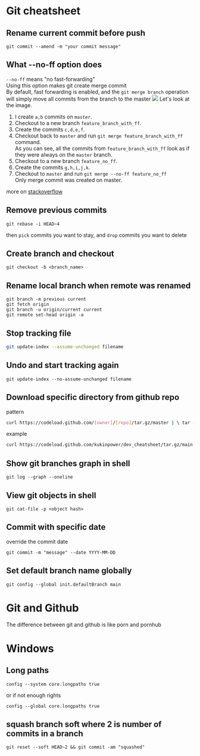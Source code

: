 # Git cheatsheet

## Rename current commit before push
```
git commit --amend -m "your commit message"
```

## What --no-ff option does
`--no-ff` means "no fast-forwarding"  
Using this option makes git create merge commit  
By default, fast forwarding is enabled, and the `git merge branch` operation will simply move all commits from the branch to the master
<img src="img/git/no-ff.jpg">
Let's look at the image.
1. I create `a,b` commits on `master`.
2. Checkout to a new branch `feature_branch_with_ff`.
3. Create the commits `c,d,e,f`.
4. Checkout back to `master` and run `git merge feature_branch_with_ff` command.  
As you can see, all the commits from `feature_branch_with_ff` look as if they were always on the `master` branch.  
5. Checkout to a new branch `feature_no_ff`.
6. Create the commits `g,h,i,j,k`.
7. Checkout to `master` and run `git merge --no-ff feature_no_ff`  
Only merge commit was created on master. 

more on [stackoverflow](https://stackoverflow.com/questions/9069061/what-is-the-difference-between-git-merge-and-git-merge-no-ff)

## Remove previous commits
```
git rebase -i HEAD~4
```
then `pick` commits you want to stay, and `drop` commits you want to delete

## Create branch and checkout
```
git checkout -b <branch_name>
```

## Rename local branch when remote was renamed
```
git branch -m previous current
git fetch origin
git branch -u origin/current current
git remote set-head origin -a
```

## Stop tracking file
```bash
git update-index --assume-unchanged filename
```

## Undo and start tracking again
```
git update-index --no-assume-unchanged filename
```

## Download specific directory from github repo
pattern
```bash
curl https://codeload.github.com/[owner]/[repo]/tar.gz/master | \ tar -xz --strip=2 [repo]-master/[folder_path]
```

example
```bash
curl https://codeload.github.com/kukinpower/dev_cheatsheet/tar.gz/main | tar -xz --strip=2 dev_cheatsheet-main/img
```

## Show git branches graph in shell
```
git log --graph --oneline
```

## View git objects in shell
```
git cat-file -p <object hash>
```

## Commit with specific date
override the commit date
```
git commit -m "message" --date YYYY-MM-DD
```

## Set default branch name globally
```
git config --global init.defaultBranch main
```

# Git and Github
The difference between git and github is like porn and pornhub

# Windows
## Long paths
```
config --system core.longpaths true
```
or if not enough rights
```
config --global core.longpaths true
```

## squash branch soft where 2 is number of commits in a branch
```
git reset --soft HEAD~2 && git commit -am "squashed"
```
